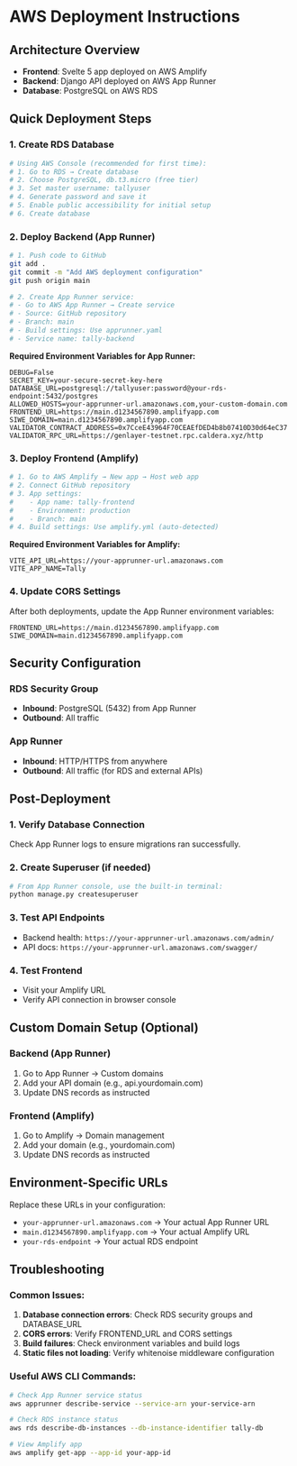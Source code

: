 # AWS Deployment Instructions

## Architecture Overview
- **Frontend**: Svelte 5 app deployed on AWS Amplify
- **Backend**: Django API deployed on AWS App Runner  
- **Database**: PostgreSQL on AWS RDS

## Quick Deployment Steps

### 1. Create RDS Database
```bash
# Using AWS Console (recommended for first time):
# 1. Go to RDS → Create database
# 2. Choose PostgreSQL, db.t3.micro (free tier)
# 3. Set master username: tallyuser
# 4. Generate password and save it
# 5. Enable public accessibility for initial setup
# 6. Create database
```

### 2. Deploy Backend (App Runner)
```bash
# 1. Push code to GitHub
git add .
git commit -m "Add AWS deployment configuration"
git push origin main

# 2. Create App Runner service:
# - Go to AWS App Runner → Create service
# - Source: GitHub repository
# - Branch: main
# - Build settings: Use apprunner.yaml
# - Service name: tally-backend
```

**Required Environment Variables for App Runner:**
```
DEBUG=False
SECRET_KEY=your-secure-secret-key-here
DATABASE_URL=postgresql://tallyuser:password@your-rds-endpoint:5432/postgres
ALLOWED_HOSTS=your-apprunner-url.amazonaws.com,your-custom-domain.com
FRONTEND_URL=https://main.d1234567890.amplifyapp.com
SIWE_DOMAIN=main.d1234567890.amplifyapp.com
VALIDATOR_CONTRACT_ADDRESS=0x7CceE43964F70CEAEfDED4b8b07410D30d64eC37
VALIDATOR_RPC_URL=https://genlayer-testnet.rpc.caldera.xyz/http
```

### 3. Deploy Frontend (Amplify)
```bash
# 1. Go to AWS Amplify → New app → Host web app
# 2. Connect GitHub repository
# 3. App settings:
#    - App name: tally-frontend
#    - Environment: production
#    - Branch: main
# 4. Build settings: Use amplify.yml (auto-detected)
```

**Required Environment Variables for Amplify:**
```
VITE_API_URL=https://your-apprunner-url.amazonaws.com
VITE_APP_NAME=Tally
```

### 4. Update CORS Settings
After both deployments, update the App Runner environment variables:
```
FRONTEND_URL=https://main.d1234567890.amplifyapp.com
SIWE_DOMAIN=main.d1234567890.amplifyapp.com
```

## Security Configuration

### RDS Security Group
- **Inbound**: PostgreSQL (5432) from App Runner
- **Outbound**: All traffic

### App Runner 
- **Inbound**: HTTP/HTTPS from anywhere
- **Outbound**: All traffic (for RDS and external APIs)

## Post-Deployment

### 1. Verify Database Connection
Check App Runner logs to ensure migrations ran successfully.

### 2. Create Superuser (if needed)
```bash
# From App Runner console, use the built-in terminal:
python manage.py createsuperuser
```

### 3. Test API Endpoints
- Backend health: `https://your-apprunner-url.amazonaws.com/admin/`
- API docs: `https://your-apprunner-url.amazonaws.com/swagger/`

### 4. Test Frontend
- Visit your Amplify URL
- Verify API connection in browser console

## Custom Domain Setup (Optional)

### Backend (App Runner)
1. Go to App Runner → Custom domains
2. Add your API domain (e.g., api.yourdomain.com)
3. Update DNS records as instructed

### Frontend (Amplify)
1. Go to Amplify → Domain management
2. Add your domain (e.g., yourdomain.com)
3. Update DNS records as instructed

## Environment-Specific URLs

Replace these URLs in your configuration:
- `your-apprunner-url.amazonaws.com` → Your actual App Runner URL
- `main.d1234567890.amplifyapp.com` → Your actual Amplify URL
- `your-rds-endpoint` → Your actual RDS endpoint

## Troubleshooting

### Common Issues:
1. **Database connection errors**: Check RDS security groups and DATABASE_URL
2. **CORS errors**: Verify FRONTEND_URL and CORS settings
3. **Build failures**: Check environment variables and build logs
4. **Static files not loading**: Verify whitenoise middleware configuration

### Useful AWS CLI Commands:
```bash
# Check App Runner service status
aws apprunner describe-service --service-arn your-service-arn

# Check RDS instance status  
aws rds describe-db-instances --db-instance-identifier tally-db

# View Amplify app
aws amplify get-app --app-id your-app-id
```